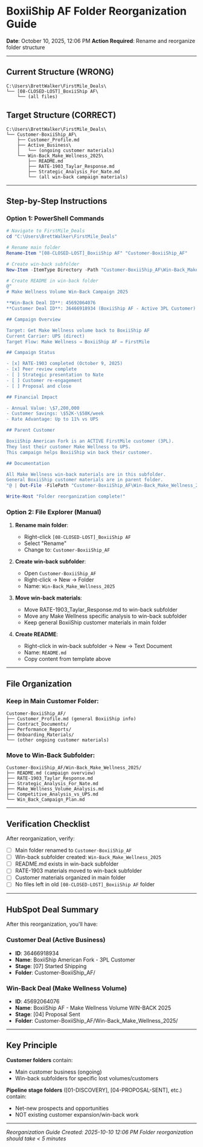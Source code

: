 # BoxiiShip AF Folder Reorganization Guide
**Date**: October 10, 2025, 12:06 PM
**Action Required**: Rename and reorganize folder structure

---

## Current Structure (WRONG)
```
C:\Users\BrettWalker\FirstMile_Deals\
└── [08-CLOSED-LOST]_BoxiiShip AF\
    └── (all files)
```

## Target Structure (CORRECT)
```
C:\Users\BrettWalker\FirstMile_Deals\
└── Customer-BoxiiShip_AF\
    ├── Customer_Profile.md
    ├── Active_Business\
    │   └── (ongoing customer materials)
    └── Win-Back_Make_Wellness_2025\
        ├── README.md
        ├── RATE-1903_Taylar_Response.md
        ├── Strategic_Analysis_For_Nate.md
        └── (all win-back campaign materials)
```

---

## Step-by-Step Instructions

### Option 1: PowerShell Commands

```powershell
# Navigate to FirstMile_Deals
cd "C:\Users\BrettWalker\FirstMile_Deals"

# Rename main folder
Rename-Item "[08-CLOSED-LOST]_BoxiiShip AF" "Customer-BoxiiShip_AF"

# Create win-back subfolder
New-Item -ItemType Directory -Path "Customer-BoxiiShip_AF\Win-Back_Make_Wellness_2025"

# Create README in win-back folder
@"
# Make Wellness Volume Win-Back Campaign 2025

**Win-Back Deal ID**: 45692064076
**Customer Deal ID**: 36466918934 (BoxiiShip AF - Active 3PL Customer)

## Campaign Overview

Target: Get Make Wellness volume back to BoxiiShip AF
Current Carrier: UPS (direct)
Target Flow: Make Wellness → BoxiiShip AF → FirstMile

## Campaign Status

- [x] RATE-1903 completed (October 9, 2025)
- [x] Peer review complete
- [ ] Strategic presentation to Nate
- [ ] Customer re-engagement
- [ ] Proposal and close

## Financial Impact

- Annual Value: \$7,200,000
- Customer Savings: \$52K-\$58K/week
- Rate Advantage: Up to 11% vs UPS

## Parent Customer

BoxiiShip American Fork is an ACTIVE FirstMile customer (3PL).
They lost their customer Make Wellness to UPS.
This campaign helps BoxiiShip win back their customer.

## Documentation

All Make Wellness win-back materials are in this subfolder.
General BoxiiShip customer materials are in parent folder.
"@ | Out-File -FilePath "Customer-BoxiiShip_AF\Win-Back_Make_Wellness_2025\README.md" -Encoding UTF8

Write-Host "Folder reorganization complete!"
```

### Option 2: File Explorer (Manual)

1. **Rename main folder**:
   - Right-click `[08-CLOSED-LOST]_BoxiiShip AF`
   - Select "Rename"
   - Change to: `Customer-BoxiiShip_AF`

2. **Create win-back subfolder**:
   - Open `Customer-BoxiiShip_AF`
   - Right-click → New → Folder
   - Name: `Win-Back_Make_Wellness_2025`

3. **Move win-back materials**:
   - Move RATE-1903_Taylar_Response.md to win-back subfolder
   - Move any Make Wellness specific analysis to win-back subfolder
   - Keep general BoxiiShip customer materials in main folder

4. **Create README**:
   - Right-click in win-back subfolder → New → Text Document
   - Name: `README.md`
   - Copy content from template above

---

## File Organization

### Keep in Main Customer Folder:
```
Customer-BoxiiShip_AF/
├── Customer_Profile.md (general BoxiiShip info)
├── Contract_Documents/
├── Performance_Reports/
├── Onboarding_Materials/
└── (other ongoing customer materials)
```

### Move to Win-Back Subfolder:
```
Customer-BoxiiShip_AF/Win-Back_Make_Wellness_2025/
├── README.md (campaign overview)
├── RATE-1903_Taylar_Response.md
├── Strategic_Analysis_For_Nate.md
├── Make_Wellness_Volume_Analysis.md
├── Competitive_Analysis_vs_UPS.md
└── Win_Back_Campaign_Plan.md
```

---

## Verification Checklist

After reorganization, verify:

- [ ] Main folder renamed to `Customer-BoxiiShip_AF`
- [ ] Win-back subfolder created: `Win-Back_Make_Wellness_2025`
- [ ] README.md exists in win-back subfolder
- [ ] RATE-1903 materials moved to win-back subfolder
- [ ] Customer materials organized in main folder
- [ ] No files left in old `[08-CLOSED-LOST]_BoxiiShip AF` folder

---

## HubSpot Deal Summary

After this reorganization, you'll have:

### Customer Deal (Active Business)
- **ID**: 36466918934
- **Name**: BoxiiShip American Fork - 3PL Customer
- **Stage**: [07] Started Shipping
- **Folder**: Customer-BoxiiShip_AF/

### Win-Back Deal (Make Wellness Volume)
- **ID**: 45692064076
- **Name**: BoxiiShip AF - Make Wellness Volume WIN-BACK 2025
- **Stage**: [04] Proposal Sent
- **Folder**: Customer-BoxiiShip_AF/Win-Back_Make_Wellness_2025/

---

## Key Principle

**Customer folders** contain:
- Main customer business (ongoing)
- Win-back subfolders for specific lost volumes/customers

**Pipeline stage folders** ([01-DISCOVERY], [04-PROPOSAL-SENT], etc.) contain:
- Net-new prospects and opportunities
- NOT existing customer expansion/win-back work

---

*Reorganization Guide Created: 2025-10-10 12:06 PM*
*Folder reorganization should take < 5 minutes*
